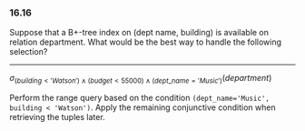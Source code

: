 ### 16.16

Suppose that a B+-tree index on (dept name, building) is available on relation
department. What would be the best way to handle the following selection?

---

$\sigma_{(building < 'Watson') \wedge (budget < 55000) \wedge (dept\_name = 'Music')}(department)$


Perform the range query based on the condition ```(dept_name='Music', building < 'Watson')```.
Apply the remaining conjunctive condition when retrieving the tuples later.